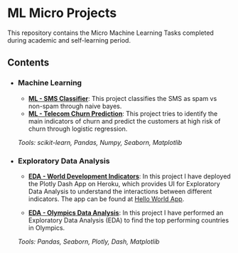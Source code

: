 # ML Micro Projects
This repository contains the Micro Machine Learning Tasks completed during academic and self-learning period.

## Contents

- ### Machine Learning

	- **[ML - SMS Classifier](https://github.com/AbhishekKumar-0311/ML-Micro-Projects/tree/main/ML-SMS-Classifier)**: This project classifies the SMS as spam vs non-spam through naive bayes.
	- **[ML - Telecom Churn Prediction](https://github.com/AbhishekKumar-0311/ML-Micro-Projects/tree/main/ML-Telecom-Churn-Prediction)**: This project tries to identify the main indicators of churn and predict the customers at high risk of churn through logistic regression.

	_Tools: scikit-learn, Pandas, Numpy, Seaborn, Matplotlib_

- ### Exploratory Data Analysis

	- **[EDA - World Development Indicators](https://github.com/AbhishekKumar-0311/ML-Micro-Projects/tree/main/EDA_World-Development-Indicators)**: In this project I have deployed the Plotly Dash App on Heroku, which provides UI for Exploratory Data Analysis to understand the interactions between different indicators.
	The app can be found at [Hello World App](https://hello-world-abhi.herokuapp.com/).
	
	- **[EDA - Olympics Data Analysis](https://github.com/AbhishekKumar-0311/ML-Micro-Projects/tree/main/EDA-Olympics-Data-Analysis)**: In this project I have performed an Exploratory Data Analysis (EDA) to find the top performing countries in Olympics.

	_Tools: Pandas, Seaborn, Plotly, Dash, Matplotlib_
